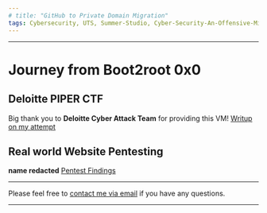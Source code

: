 ```yaml
---
# title: "GitHub to Private Domain Migration"
tags: Cybersecurity, UTS, Summer-Studio, Cyber-Security-An-Offensive-Mindset, CTF, Capture-The-Flag
---
```

___

# **Journey from Boot2root 0x0**

## Deloitte PIPER CTF
Big thank you to **Deloitte Cyber Attack Team** for providing this VM!
[Writup on my attempt](https://github.com/AlwaysExtreme/root9b/blob/master/screenshots/Deloitte%20VM.pdf)


## Real world Website Pentesting
**name redacted**
[Pentest Findings](https://github.com/AlwaysExtreme/root9b/blob/master/screenshots/Pentest%20Recon.docx)

---
Please feel free to [contact me via email](mailto:mitchell.l.tuck@student.uts.edu.au) if you have any questions.

<!--more-->

---

